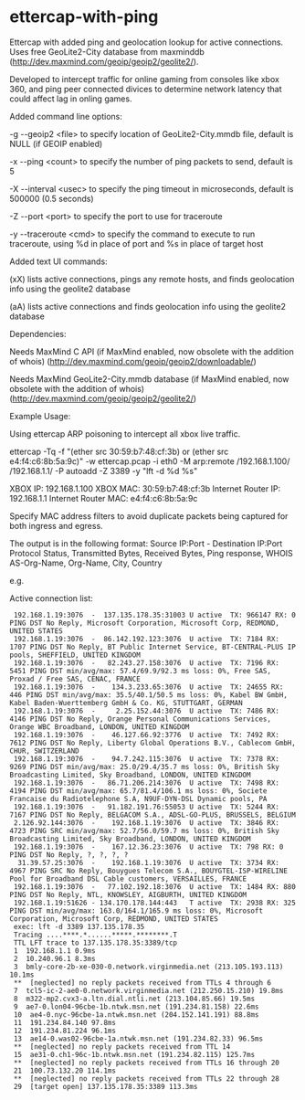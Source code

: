 ettercap-with-ping
==================

Ettercap with added ping and geolocation lookup for active connections. Uses free GeoLite2-City database from maxminddb (http://dev.maxmind.com/geoip/geoip2/geolite2/).

Developed to intercept traffic for online gaming from consoles like xbox 360, and ping peer connected divices to determine network latency that could affect lag in onling games.

Added command line options:

-g --geoip2 \<file\>   to specify location of GeoLite2-City.mmdb file, default is NULL (if GEOIP enabled)

-x --ping \<count\>    to specify the number of ping packets to send, default is 5

-X --interval \<usec\> to specify the ping timeout in microseconds, default is 500000 (0.5 seconds)

-Z --port \<port\>     to specify the port to use for traceroute

-y --traceroute \<cmd\> to specify the command to execute to run traceroute, using %d in place of port and %s in place of target host


Added text UI commands:

(xX) lists active connections, pings any remote hosts, and finds geolocation info using the geolite2 database

(aA) lists active connections and finds geolocation info using the geolite2 database


Dependencies:

Needs MaxMind C API (if MaxMind enabled, now obsolete with the addition of whois) (http://dev.maxmind.com/geoip/geoip2/downloadable/)

Needs MaxMind GeoLite2-City.mmdb database (if MaxMind enabled, now obsolete with the addition of whois) (http://dev.maxmind.com/geoip/geoip2/geolite2/)

Example Usage:

Using ettercap ARP poisoning to intercept all xbox live traffic.

ettercap -Tq -f "(ether src 30:59:b7:48:cf:3b) or 
(ether src e4:f4:c6:8b:5a:9c)" -w ettercap.pcap -i eth0 
-M arp:remote /192.168.1.100/ /192.168.1.1/ -P autoadd -Z 3389 -y "lft -d %d %s"

XBOX IP: 192.168.1.100
XBOX MAC: 30:59:b7:48:cf:3b
Internet Router IP: 192.168.1.1
Internet Router MAC: e4:f4:c6:8b:5a:9c

Specify MAC address filters to avoid duplicate packets being captured for both ingress and egress.

The output is in the following format:
Source IP:Port - Destination IP:Port Protocol Status, Transmitted Bytes, Received Bytes, Ping response, WHOIS AS-Org-Name, Org-Name, City, Country

e.g.

Active connection list:

     192.168.1.19:3076  -  137.135.178.35:31003 U active  TX: 966147 RX: 0 PING DST No Reply, Microsoft Corporation, Microsoft Corp, REDMOND, UNITED STATES
     192.168.1.19:3076  -  86.142.192.123:3076  U active  TX: 7184 RX: 1707 PING DST No Reply, BT Public Internet Service, BT-CENTRAL-PLUS IP pools, SHEFFIELD, UNITED KINGDOM
     192.168.1.19:3076  -   82.243.27.158:3076  U active  TX: 7196 RX: 5451 PING DST min/avg/max: 57.4/69.9/92.3 ms loss: 0%, Free SAS, Proxad / Free SAS, CENAC, FRANCE
     192.168.1.19:3076  -    134.3.233.65:3076  U active  TX: 24655 RX: 446 PING DST min/avg/max: 35.5/40.1/50.5 ms loss: 0%, Kabel BW GmbH, Kabel Baden-Wuerttemberg GmbH & Co. KG, STUTTGART, GERMAN
     192.168.1.19:3076  -     2.25.152.44:3076  U active  TX: 7486 RX: 4146 PING DST No Reply, Orange Personal Communications Services, Orange WBC Broadband, LONDON, UNITED KINGDOM
     192.168.1.19:3076  -    46.127.66.92:3776  U active  TX: 7492 RX: 7612 PING DST No Reply, Liberty Global Operations B.V., Cablecom GmbH, CHUR, SWITZERLAND
     192.168.1.19:3076  -    94.7.242.115:3076  U active  TX: 7378 RX: 9269 PING DST min/avg/max: 25.0/29.4/35.7 ms loss: 0%, British Sky Broadcasting Limited, Sky Broadband, LONDON, UNITED KINGDOM
     192.168.1.19:3076  -   86.71.206.214:3076  U active  TX: 7498 RX: 4194 PING DST min/avg/max: 65.7/81.4/106.1 ms loss: 0%, Societe Francaise du Radiotelephone S.A, N9UF-DYN-DSL Dynamic pools, PA
     192.168.1.19:3076  -   91.182.191.76:55053 U active  TX: 5244 RX: 7167 PING DST No Reply, BELGACOM S.A., ADSL-GO-PLUS, BRUSSELS, BELGIUM
     2.126.92.144:3076  -    192.168.1.19:3076  U active  TX: 3846 RX: 4723 PING SRC min/avg/max: 52.7/56.0/59.7 ms loss: 0%, British Sky Broadcasting Limited, Sky Broadband, LONDON, UNITED KINGDOM
     192.168.1.19:3076  -    167.12.36.23:3076  U active  TX: 798 RX: 0 PING DST No Reply, ?, ?, ?, ?
      31.39.57.25:3076  -    192.168.1.19:3076  U active  TX: 3734 RX: 4967 PING SRC No Reply, Bouygues Telecom S.A., BOUYGTEL-ISP-WIRELINE Pool for Broadband DSL Cable customers, VERSAILLES, FRANCE
     192.168.1.19:3076  -   77.102.192.18:3076  U active  TX: 1484 RX: 880 PING DST No Reply, NTL, KNOWSLEY, AIGBURTH, UNITED KINGDOM
     192.168.1.19:51626 - 134.170.178.144:443   T active  TX: 2938 RX: 325 PING DST min/avg/max: 163.0/164.1/165.9 ms loss: 0%, Microsoft Corporation, Microsoft Corp, REDMOND, UNITED STATES
     exec: lft -d 3389 137.135.178.35
     Tracing ....****.*......*****.********.T
     TTL LFT trace to 137.135.178.35:3389/tcp
     1  192.168.1.1 0.9ms
     2  10.240.96.1 8.3ms
     3  bmly-core-2b-xe-030-0.network.virginmedia.net (213.105.193.113) 10.1ms
     **  [neglected] no reply packets received from TTLs 4 through 6
     7  tcl5-ic-2-ae0-0.network.virginmedia.net (212.250.15.210) 19.8ms
     8  m322-mp2.cvx3-a.ltn.dial.ntli.net (213.104.85.66) 19.5ms
     9  ae7-0.lon04-96cbe-1b.ntwk.msn.net (191.234.81.158) 22.6ms
     10  ae4-0.nyc-96cbe-1a.ntwk.msn.net (204.152.141.191) 88.8ms
     11  191.234.84.140 97.8ms
     12  191.234.81.224 96.1ms
     13  ae14-0.was02-96cbe-1a.ntwk.msn.net (191.234.82.33) 96.5ms
     **  [neglected] no reply packets received from TTL 14
     15  ae31-0.ch1-96c-1b.ntwk.msn.net (191.234.82.115) 125.7ms
     **  [neglected] no reply packets received from TTLs 16 through 20
     21  100.73.132.20 114.1ms
     **  [neglected] no reply packets received from TTLs 22 through 28
     29  [target open] 137.135.178.35:3389 113.3ms
     

 
